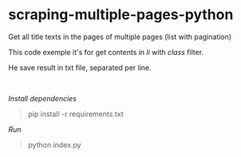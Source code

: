 # scraping-multiple-pages-python

Get all title texts in the pages of multiple pages (list with pagination)

This code exemple it's for get contents in *li* with *class* filter.

He save result in txt file, separated per line.

</br>

*Install dependencies*
> pip install -r requirements.txt

*Run*
> python index.py
